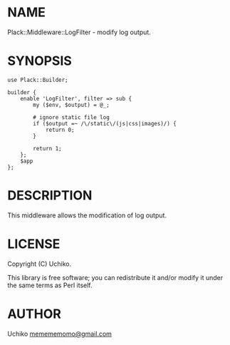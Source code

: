 # NAME

Plack::Middleware::LogFilter - modify log output.

# SYNOPSIS

    use Plack::Builder;

    builder {
        enable 'LogFilter', filter => sub {
            my ($env, $output) = @_;

            # ignore static file log
            if ($output =~ /\/static\/(js|css|images)/) {
                return 0;
            }

            return 1;
        };
        $app
    };

# DESCRIPTION

This middleware allows the modification of log output.

# LICENSE

Copyright (C) Uchiko.

This library is free software; you can redistribute it and/or modify
it under the same terms as Perl itself.

# AUTHOR

Uchiko <memememomo@gmail.com>
